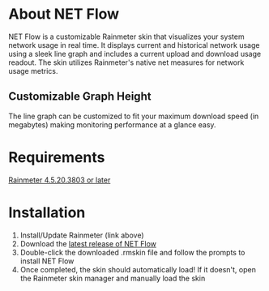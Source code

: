 # About NET Flow

NET Flow is a customizable Rainmeter skin that visualizes your system network usage in real time. It displays current and historical network usage using a sleek line graph and includes a current upload and download usage readout. The skin utilizes Rainmeter's native net measures for network usage metrics.


## Customizable Graph Height

The line graph can be customized to fit your maximum download speed (in megabytes) making monitoring performance at a glance easy.


# Requirements

[Rainmeter 4.5.20.3803 or later](https://www.rainmeter.net/)

# Installation

1. Install/Update Rainmeter (link above)
2. Download the [latest release of NET Flow](https://github.com/nolan71/Rainmeter-MEM_Flow/releases/latest)
3. Double-click the downloaded .rmskin file and follow the prompts to install NET Flow
4. Once completed, the skin should automatically load! If it doesn't, open the Rainmeter skin manager and manually load the skin
